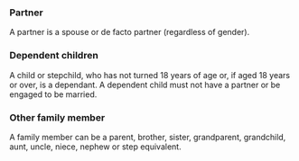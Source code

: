 ### Partner
A partner is a spouse or de facto partner (regardless of gender).

### Dependent children
A child or stepchild, who has not turned 18 years of age or, if aged 18 years or over, is a dependant. A dependent child must not have a partner or be engaged to be married.

### Other family member
A family member can be a parent, brother, sister, grandparent, grandchild, aunt, uncle, niece, nephew or step equivalent.
